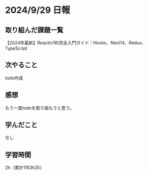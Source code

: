 # 2024/9/29 日報
## 取り組んだ課題一覧
【2024年最新】React(v18)完全入門ガイド｜Hooks、Next14、Redux、TypeScript

## 次やること
todo作成


## 感想
もう一度todoを取り組もうと思う。

## 学んだこと
なし

## 学習時間
2h（累計1163h25）
